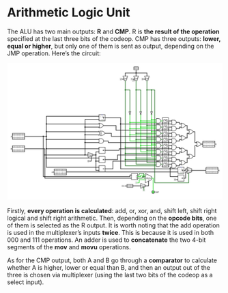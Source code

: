 # Arithmetic Logic Unit
The ALU has two main outputs: **R** and **CMP**. R is **the result of the operation** specified at the last three bits of the codeop. CMP has three outputs: **lower, equal or higher**, but only one of them is sent as output, depending on the JMP operation. Here’s the circuit:

![ALU](images/alu.png)

Firstly, **every operation is calculated**: add, or, xor, and, shift left, shift right logical and shift right arithmetic. Then, depending on the **opcode bits**, one of them is selected as the R output. It is worth noting that the add operation is used in the multiplexer’s inputs **twice**. This is because it is used in both 000 and 111 operations. An adder is used to **concatenate** the two 4-bit segments of the **mov** and **movu** operations. 

As for the CMP output, both A and B go through a **comparator** to calculate whether A is higher, lower or equal than B, and then an output out of the three is chosen via multiplexer (using the last two bits of the codeop as a select input).
